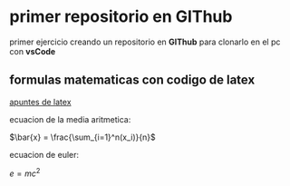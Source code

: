 # primer repositorio en GIThub

primer ejercicio creando un repositorio en **GIThub** para clonarlo en el pc con **vsCode**

## formulas matematicas con codigo de latex 

[apuntes de latex](https://metodos.fam.cie.uva.es/~latex/apuntes/apuntes3.pdf) 

ecuacion de la media aritmetica:

$\bar{x} = \frac{\sum_{i=1}^n(x_i)}{n}$

ecuacion de euler:

$e = mc^2$
